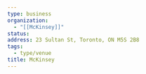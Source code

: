 ```yaml
---
type: business
organization:
  - "[[McKinsey]]"
status:
address: 23 Sultan St, Toronto, ON M5S 2B8
tags:
  - type/venue
title: McKinsey
---
```

